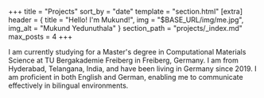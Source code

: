 +++
title = "Projects"
sort_by = "date"
template = "section.html"
[extra]
header = { title = "Hello! I'm Mukund!", img = "$BASE_URL/img/me.jpg", img_alt = "Mukund Yedunuthala" }
section_path = "projects/_index.md"
max_posts = 4
+++

I am currently studying for a Master's degree in Computational Materials Science at TU Bergakademie Freiberg in Freiberg, Germany. I am from Hyderabad, Telangana, India, and have been living in Germany since 2019. I am proficient in both English and German, enabling me to communicate effectively in bilingual environments.